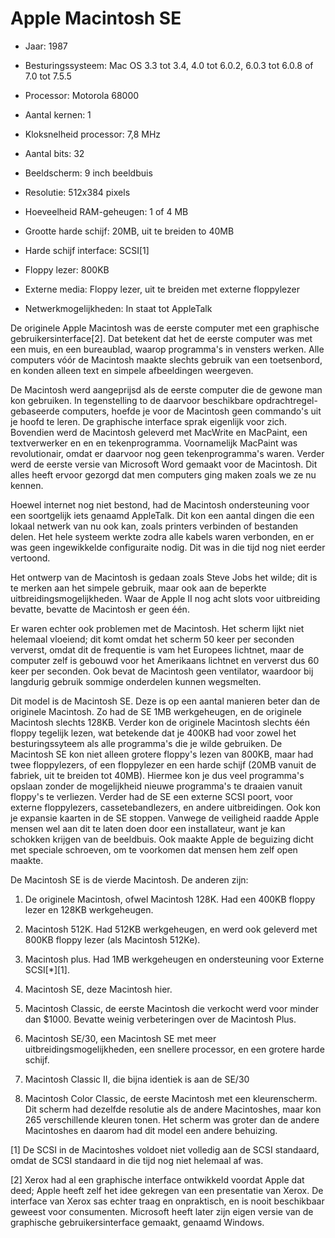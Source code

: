 
# Apple Macintosh SE
- Jaar: 1987
- Besturingssysteem: Mac OS 3.3 tot 3.4, 4.0 tot 6.0.2, 6.0.3 tot 6.0.8 of 7.0 tot 7.5.5

- Processor: Motorola 68000
- Aantal kernen: 1
- Kloksnelheid processor: 7,8 MHz
- Aantal bits: 32

- Beeldscherm: 9 inch beeldbuis
- Resolutie: 512x384 pixels

- Hoeveelheid RAM-geheugen: 1 of 4 MB
- Grootte harde schijf: 20MB, uit te breiden to 40MB
- Harde schijf interface: SCSI[1]
- Floppy lezer: 800KB
- Externe media: Floppy lezer, uit te breiden met externe floppylezer

- Netwerkmogelijkheden: In staat tot AppleTalk


De originele Apple Macintosh was de eerste computer met een graphische gebruikersinterface[2]. Dat betekent dat het de eerste computer was met een muis, en een bureaublad, waarop programma's in vensters werken. Alle computers vóór de Macintosh maakte slechts gebruik van een toetsenbord, en konden alleen text en simpele afbeeldingen weergeven.

De Macintosh werd aangeprijsd als de eerste computer die de gewone man kon gebruiken. In tegenstelling to de daarvoor beschikbare opdrachtregel-gebaseerde computers, hoefde je voor de Macintosh geen commando's uit je hoofd te leren. De graphische interface sprak eigenlijk voor zich. Bovendien werd de Macintosh geleverd met MacWrite en MacPaint, een textverwerker en en
en tekenprogramma. Voornamelijk MacPaint was revolutionair, omdat er daarvoor nog geen tekenprogramma's waren. Verder werd de eerste versie van Microsoft Word gemaakt voor de Macintosh. Dit alles heeft ervoor gezorgd dat men computers ging maken zoals we ze nu kennen.

Hoewel internet nog niet bestond, had de Macintosh ondersteuning voor een soortgelijk iets genaamd AppleTalk. Dit kon een aantal dingen die een lokaal netwerk van nu ook kan, zoals printers verbinden of bestanden delen. Het hele systeem werkte zodra alle kabels waren verbonden, en er was geen ingewikkelde configuraite nodig. Dit was in die tijd nog niet eerder vertoond.

Het ontwerp van de Macintosh is gedaan zoals Steve Jobs het wilde; dit is te merken aan het simpele gebruik, maar ook aan de beperkte uitbreidingsmogelijkheden. Waar de Apple II nog acht slots voor uitbreiding bevatte, bevatte de Macintosh er geen één.

Er waren echter ook problemen met de Macintosh. Het scherm lijkt niet helemaal vloeiend; dit komt omdat het scherm 50 keer per seconden ververst, omdat dit de frequentie is vam het Europees lichtnet, maar de computer zelf is gebouwd voor het Amerikaans lichtnet en ververst dus 60 keer per seconden. Ook bevat de Macintosh geen ventilator, waardoor bij langdurig gebruik sommige onderdelen kunnen wegsmelten.

Dit model is de Macintosh SE. Deze is op een aantal manieren beter dan de originele Macintosh. Zo had de SE 1MB werkgeheugen, en de originele Macintosh slechts 128KB. Verder kon de originele Macintosh slechts één floppy tegelijk lezen, wat betekende dat je 400KB had voor zowel het besturingssyteem als alle programma's die je wilde gebruiken. De Macintosh SE kon niet alleen grotere floppy's lezen van 800KB, maar had twee floppylezers, of een floppylezer en een harde schijf (20MB vanuit de fabriek, uit te breiden tot 40MB). Hiermee kon je dus veel programma's opslaan zonder de mogelijkheid nieuwe programma's te draaien vanuit floppy's te verliezen. Verder had de SE een externe SCSI poort, voor externe floppylezers, cassetebandlezers, en andere uitbreidingen. Ook kon je expansie kaarten in de SE stoppen. Vanwege de veiligheid raadde Apple mensen wel aan dit te laten doen door een installateur, want je kan schokken krijgen van de beeldbuis. Ook maakte Apple de beguizing dicht met speciale schroeven, om te voorkomen dat mensen hem zelf open maakte.

De Macintosh SE is de vierde Macintosh. De anderen zijn:

1. De originele Macintosh, ofwel Macintosh 128K. Had een 400KB floppy lezer en 128KB werkgeheugen.

2. Macintosh 512K. Had 512KB werkgeheugen, en werd ook geleverd met 800KB floppy lezer (als Macintosh 512Ke).

3. Macintosh plus. Had 1MB werkgeheugen en ondersteuning voor Externe SCSI[*][1].

4. Macintosh SE, deze Macintosh hier. 

5. Macintosh Classic, de eerste Macintosh die verkocht werd voor minder dan $1000. Bevatte weinig verbeteringen over de Macintosh Plus.

6. Macintosh SE/30, een Macintosh SE met meer uitbreidingsmogelijkheden, een snellere processor, en een grotere harde schijf.

7. Macintosh Classic II, die bijna identiek is aan de SE/30

8. Macintosh Color Classic, de eerste Macintosh met een kleurenscherm. Dit scherm had dezelfde resolutie als de andere Macintoshes, maar kon 265 verschillende kleuren tonen. Het scherm was groter dan de andere Macintoshes en daarom had dit model een andere behuizing.

[1] De SCSI in de Macintoshes voldoet niet volledig aan de SCSI standaard, omdat de SCSI standaard in die tijd nog niet helemaal af was.

[2] Xerox had al een graphische interface ontwikkeld voordat Apple dat deed; Apple heeft zelf het idee gekregen van een presentatie van Xerox. De interface van Xerox sas echter traag en onpraktisch, en is nooit beschikbaar geweest voor consumenten. Microsoft heeft later zijn eigen versie van de graphische gebruikersinterface gemaakt, genaamd Windows.
